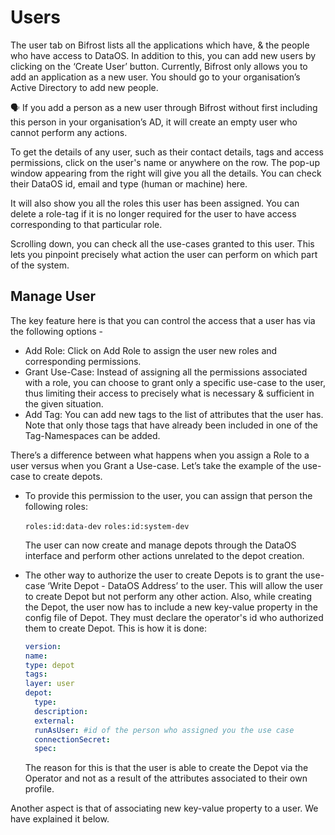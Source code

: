 # Users

The user tab on Bifrost lists all the applications which have, & the people who have access to DataOS. In addition to this, you can add new users by clicking on the ‘Create User’ button. Currently, Bifrost only allows you to add an application as a new user. You should go to your organisation’s Active Directory to add new people.

<aside>
🗣️ If you add a person as a new user through Bifrost without first including this person in your organisation’s AD, it will create an empty user who cannot perform any actions.

</aside>

To get the details of any user, such as their contact details, tags and access permissions, click on the user's name or anywhere on the row. The pop-up window appearing from the right will give you all the details. You can check their DataOS id, email and type (human or machine) here.

It will also show you all the roles this user has been assigned. You can delete a role-tag if it is no longer required for the user to have access corresponding to that particular role.

Scrolling down, you can check all the use-cases granted to this user. This lets you pinpoint precisely what action the user can perform on which part of the system.

## Manage User

The key feature here is that you can control the access that a user has via the following options -

- Add Role: Click on Add Role to assign the user new roles and corresponding permissions.
- Grant Use-Case: Instead of assigning all the permissions associated with a role, you can choose to grant only a specific use-case to the user, thus limiting their access to precisely what is necessary & sufficient in the given situation.
- Add Tag: You can add new tags to the list of attributes that the user has. Note that only those tags that have already been included in one of the Tag-Namespaces can be added.

There’s a difference between what happens when you assign a Role to a user versus when you Grant a Use-case. Let’s take the example of the use-case to create depots. 

- To provide this permission to the user, you can assign that person the following roles:
    
    `roles:id:data-dev`
    `roles:id:system-dev`
    
    The user can now create and manage depots through the DataOS interface and perform other actions unrelated to the depot creation.
    
- The other way to authorize the user to create Depots is to grant the use-case ‘Write Depot - DataOS Address’ to the user. This will allow the user to create Depot but not perform any other action. Also, while creating the Depot, the user now has to include a new key-value property in the config file of Depot. They must declare the operator's id who authorized them to create Depot. This is how it is done:
    
    ```yaml
    version: 
    name: 
    type: depot
    tags:
    layer: user
    depot:
      type:
      description: 
      external:
      runAsUser: #id of the person who assigned you the use case
      connectionSecret:
      spec: 
    ```
    
    The reason for this is that the user is able to create the Depot via the Operator and not as a result of the attributes associated to their own profile.
    

Another aspect is that of associating new key-value property to a user. We have explained it below.
